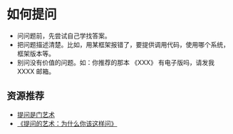 # 如何提问
* 问问题前，先尝试自己学找答案。
* 把问题描述清楚。比如，用某框架报错了，要提供调用代码，使用哪个系统，框架版本等。
* 别问没有价值的问题。如：你推荐的那本 《XXX》 有电子版吗，请发我 XXXX 邮箱。

## 资源推荐
* [提问是门艺术](http://www.fefork.com/tiwen/)
* [《提问的艺术：为什么你该这样问》](https://item.jd.com/11377256.html)

